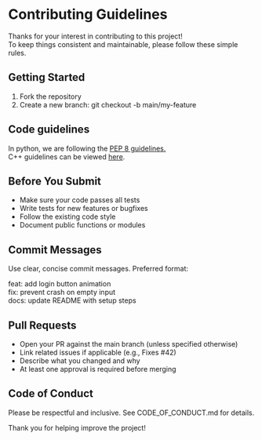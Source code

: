 # Contributing Guidelines
Thanks for your interest in contributing to this project!<br> To keep things consistent and maintainable, please follow these simple rules.

## Getting Started
1. Fork the repository
2. Create a new branch: git checkout -b main/my-feature

## Code guidelines

In python, we are following the [PEP 8 guidelines.](https://peps.python.org/pep-0008/)<br>
C++ guidelines can be viewed [here]().
## Before You Submit
- Make sure your code passes all tests
- Write tests for new features or bugfixes
- Follow the existing code style
- Document public functions or modules

## Commit Messages
Use clear, concise commit messages. Preferred format:

feat: add login button animation<br>
fix: prevent crash on empty input<br>
docs: update README with setup steps<br>

## Pull Requests
- Open your PR against the main branch (unless specified otherwise)
- Link related issues if applicable (e.g., Fixes #42)
- Describe what you changed and why
- At least one approval is required before merging

## Code of Conduct
Please be respectful and inclusive. See CODE_OF_CONDUCT.md for details.<br>

Thank you for helping improve the project!
